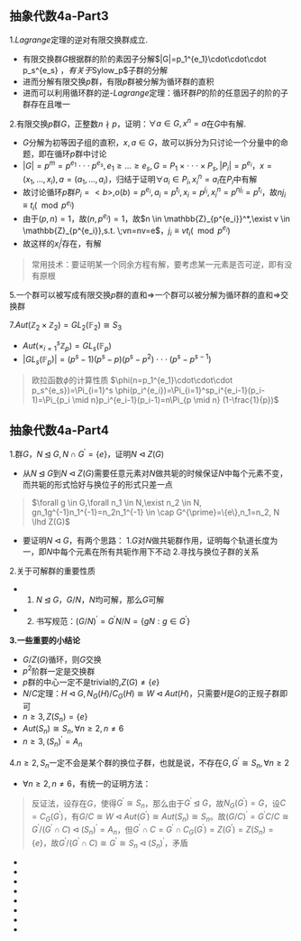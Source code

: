 ## 抽象代数4a-Part3

1.$Lagrange$定理的逆对有限交换群成立.

+ 有限交换群$G$根据群的阶的素因子分解$|G|=p_1^{e_1}\cdot\cdot\cdot p_s^{e_s} $，有关于$Sylow_p$子群的分解
+ 进而分解有限交换$p$群，有限$p$群被分解为循环群的直积
+ 进而可以利用循环群的逆-$Lagrange$定理：循环群$P$的阶的任意因子的阶的子群存在且唯一

2.有限交换$p$群$G$，正整数$n \nmid p$，证明：$\forall a \in G, x^n=a$在$G$中有解.

+ $G$分解为初等因子组的直积，$x,a\in G$，故可以拆分为只讨论一个分量中的命题，即在循环$p$群中讨论
+ $|G|=p^m=p^{e_1}\cdot\cdot\cdot p^{e_s} , e_1\geq ... \geq e_s,  G=P_1 \times \cdot\cdot\cdot \times P_s , |P_i|=p^{e_i}$，$x=(x_1,...,x_i),a=(a_1,...,a_i)$，归结于证明$\forall a_i \in P_i, x_i^n=a_i$在$P_i$中有解
+ 故讨论循环$p$群$P_i=<b>,o(b)=p^{e_i},a_i=p^{t_i},x_i=p^{j_i},x_i^n=p^{nj_i}=p^{t_i}$，故$nj_i\equiv t_i (\mod p^{e_i})$
+ 由于$(p,n)=1$，故$(n,p^{e_i})=1$，故$n \in \mathbb{Z}_{p^{e_i}}^*,\exist v \in \mathbb{Z}_{p^{e_i}},s.t. \;vn=nv=e$，$j_i\equiv vt_i(\mod p^{e_i})$
+ 故这样的$x_i^j$存在，有解

> 常用技术：要证明某一个同余方程有解，要考虑某一元素是否可逆，即有没有原根

5.一个群可以被写成有限交换$p$群的直和$\Rightarrow$一个群可以被分解为循环群的直和$\Rightarrow$交换群

7.$Aut(\mathbb{Z}_2 \times \mathbb{Z}_2)=GL_2(\mathbb{F}_2)\cong S_3$

+ $Aut(\times_{i=1}^s \mathbb{Z}_p)=GL_s(\mathbb{F}_p)$
+ $|GL_s(\mathbb{F}_p)|=(p^s-1)(p^s-p)(p^s-p^2)\cdot\cdot\cdot (p^s-p^{s-1})$

> 欧拉函数$\phi$的计算性质
> $\phi(n=p_1^{e_1}\cdot\cdot\cdot p_s^{e_s})=\Pi_{i=1}^s \phi(p_i^{e_i})=\Pi_{i=1}^sp_i^{e_i-1}(p_i-1)=\Pi_{p_i \mid n}p_i^{e_i-1}(p_i-1)=n\Pi_{p \mid n} (1-\frac{1}{p})$

## 抽象代数4a-Part4
1.群$G$，$N \unlhd G,N \cap G^{\prime}=\{e\}$，证明$N \lhd Z(G)$
+ 从$N \unlhd G$到$N \lhd Z(G)$需要任意元素对$N$做共轭的时候保证$N$中每个元素不变，而共轭的形式恰好与换位子的形式只差一点
> $\forall g \in G,\forall n_1 \in N,\exist n_2 \in N, gn_1g^{-1}n_1^{-1}=n_2n_1^{-1} \in \cap G^{\prime}=\{e\},n_1=n_2, N \lhd Z(G)$

+ 要证明$N \lhd G$，有两个思路：
1.$G$对$N$做共轭群作用，证明每个轨道长度为一，即$N$中每个元素在所有共轭作用下不动
2.寻找与换位子群的关系

2.关于可解群的重要性质
+ 1. $N \unlhd G$，$G/N$，$N$均可解，那么$G$可解
+ 2. 书写规范：$(G/N)^{\prime}=G^{\prime}N/N=\{gN:g \in G^{\prime}\}$

**3.一些重要的小结论**
+ $G/Z(G)$循环，则$G$交换
+ $p^2$阶群一定是交换群
+ $p$群的中心一定不是trivial的,$Z(G)\neq \{e\}$
+ $N/C$定理：$H \lhd G, N_G(H)/C_G(H)\cong W \lhd Aut(H)$，只需要$H$是$G$的正规子群即可
+ $n\geq 3, Z(S_n)=\{e\}$
+ $Aut(S_n)\cong S_n , \forall n \geq 2, n\neq 6$
+ $n \geq 3, (S_n)^{\prime}=A_n$

4.$n \geq 2, S_n$一定不会是某个群的换位子群，也就是说，不存在$G,G^{\prime}\cong S_n, \forall n\geq 2$
+ $\forall n \geq 2 , n\neq 6$，有统一的证明方法：
> 反证法，设存在$G$，使得$G^{\prime}\cong S_n$，那么由于$G^{\prime} \unlhd G$，故$N_G(G^{\prime})=G$，设$C=C_G(G^{\prime})$，有$G/C \cong W \lhd Aut(G^{\prime})\cong Aut(S_n)\cong S_n$。故$(G/C)^{\prime} =G^{\prime}C/C \cong G^{\prime}/(G^{\prime} \cap C) \lhd (S_n)^{\prime}=A_n$，但$G^{\prime} \cap C=G^{\prime} \cap C_G(G^{\prime})=Z(G^{\prime})=Z(S_n)=\{e\}$，故$G^{\prime}/(G^{\prime} \cap C) \cong G^{\prime} \cong S_n \lhd (S_n)^{\prime}$，矛盾



> 
+
+
+
+
+
+
+
+
